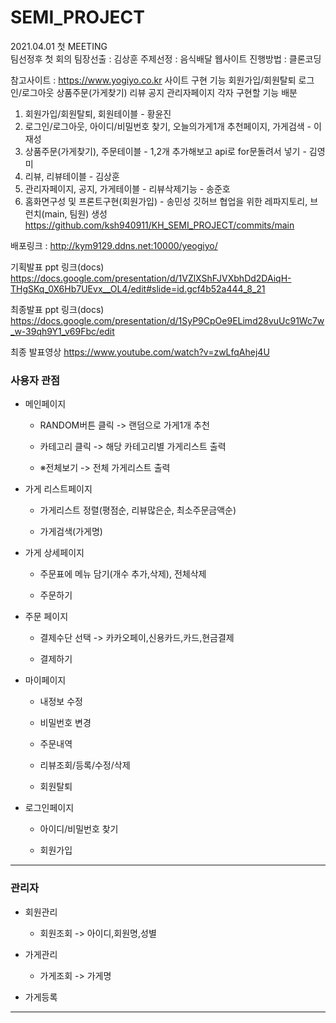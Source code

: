 # SEMI_PROJECT

2021.04.01 첫 MEETING <br>
팀선정후 첫 회의
팀장선출 : 김상훈
주제선정 : 음식배달 웹사이트
진행방법 : 클론코딩

참고사이트 : https://www.yogiyo.co.kr
사이트 구현 기능
회원가입/회원탈퇴
로그인/로그아웃
상품주문(가게찾기)
리뷰
공지
관리자페이지
각자 구현할 기능 배분
1. 회원가입/회원탈퇴, 회원테이블 - 황윤진
2. 로그인/로그아웃, 아이디/비밀번호 찾기, 오늘의가게1개 추천페이지, 가게검색 - 이재성
3. 상품주문(가게찾기), 주문테이블 - 1,2개 추가해보고 api로 for문돌려서 넣기 - 김영미
4. 리뷰, 리뷰테이블 - 김상훈
5. 관리자페이지, 공지, 가게테이블 - 리뷰삭제기능 - 송준호
6. 홈화면구성 및 프론트구현(회원가입) - 송민성
깃허브 협업을 위한 레파지토리, 브런치(main, 팀원) 생성
https://github.com/ksh940911/KH_SEMI_PROJECT/commits/main

배포링크 : http://kym9129.ddns.net:10000/yeogiyo/

기획발표 ppt 링크(docs)
https://docs.google.com/presentation/d/1VZlXShFJVXbhDd2DAiqH-THgSKq_0X6Hb7UEvx__OL4/edit#slide=id.gcf4b52a444_8_21

최종발표 ppt 링크(docs)
https://docs.google.com/presentation/d/1SyP9CpOe9ELimd28vuUc91Wc7w_w-39qh9Y1_v69Fbc/edit

최종 발표영상
https://www.youtube.com/watch?v=zwLfqAhej4U

### 사용자 관점 

* 메인페이지

  * RANDOM버튼 클릭 -> 랜덤으로 가게1개 추천

  * 카테고리 클릭 -> 해당 카테고리별 가게리스트 출력

  * ※전체보기 -> 전체 가게리스트 출력

* 가게 리스트페이지

  * 가게리스트 정렬(평점순, 리뷰많은순, 최소주문금액순)

  * 가게검색(가게명)

* 가게 상세페이지

  * 주문표에 메뉴 담기(개수 추가,삭제), 전체삭제

  * 주문하기

* 주문 페이지

  * 결제수단 선택 -> 카카오페이,신용카드,카드,현금결제

  * 결제하기

* 마이페이지

  * 내정보 수정

  * 비밀번호 변경

  * 주문내역

  * 리뷰조회/등록/수정/삭제

  * 회원탈퇴

* 로그인페이지

  * 아이디/비밀번호 찾기

  * 회원가입

***

### 관리자

* 회원관리

  * 회원조회 -> 아이디,회원명,성별

* 가게관리

  * 가게조회 -> 가게명

* 가게등록

***
